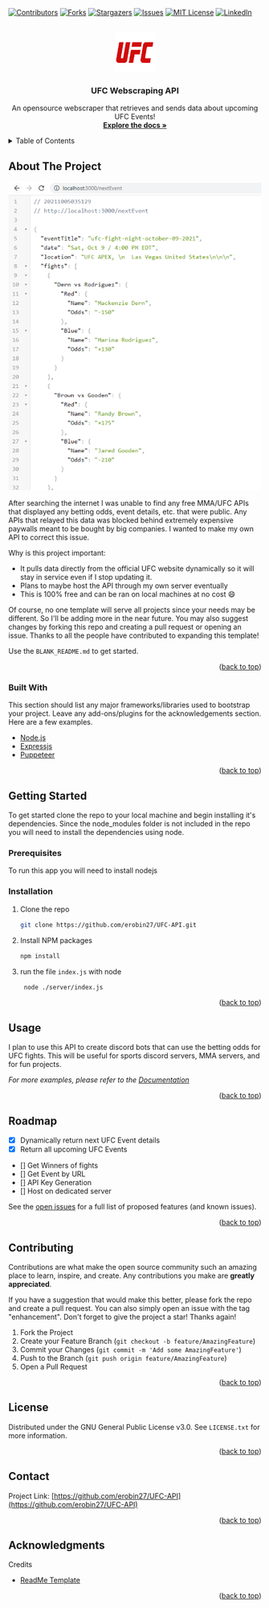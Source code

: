 <div id="top"></div>
<!--
*** Thanks for checking out the Best-README-Template. If you have a suggestion
*** that would make this better, please fork the repo and create a pull request
*** or simply open an issue with the tag "enhancement".
*** Don't forget to give the project a star!
*** Thanks again! Now go create something AMAZING! :D
-->



<!-- PROJECT SHIELDS -->
<!--
*** I'm using markdown "reference style" links for readability.
*** Reference links are enclosed in brackets [ ] instead of parentheses ( ).
*** See the bottom of this document for the declaration of the reference variables
*** for contributors-url, forks-url, etc. This is an optional, concise syntax you may use.
*** https://www.markdownguide.org/basic-syntax/#reference-style-links
-->
[![Contributors][contributors-shield]][contributors-url]
[![Forks][forks-shield]][forks-url]
[![Stargazers][stars-shield]][stars-url]
[![Issues][issues-shield]][issues-url]
[![MIT License][license-shield]][license-url]
[![LinkedIn][linkedin-shield]][linkedin-url]



<!-- PROJECT LOGO -->
<br />
<div align="center">
  <a href="https://github.com/erobin27/UFC-API">
    <img src="images/logo.png" alt="Logo" width="80" height="80">
  </a>

  <h3 align="center">UFC Webscraping API</h3>

  <p align="center">
    An opensource webscraper that retrieves and sends data about upcoming UFC Events!
    <br />
    <a href="https://github.com/erobin27/UFC-API"><strong>Explore the docs »</strong></a>
    <br />
  </p>
</div>



<!-- TABLE OF CONTENTS -->
<details>
  <summary>Table of Contents</summary>
  <ol>
    <li>
      <a href="#about-the-project">About The Project</a>
      <ul>
        <li><a href="#built-with">Built With</a></li>
      </ul>
    </li>
    <li>
      <a href="#getting-started">Getting Started</a>
      <ul>
        <li><a href="#prerequisites">Prerequisites</a></li>
        <li><a href="#installation">Installation</a></li>
      </ul>
    </li>
    <li><a href="#usage">Usage</a></li>
    <li><a href="#roadmap">Roadmap</a></li>
    <li><a href="#contributing">Contributing</a></li>
    <li><a href="#license">License</a></li>
    <li><a href="#contact">Contact</a></li>
    <li><a href="#acknowledgments">Acknowledgments</a></li>
  </ol>
</details>



<!-- ABOUT THE PROJECT -->
## About The Project

[![Product Name Screen Shot][product-screenshot]](https://example.com)

After searching the internet I was unable to find any free MMA/UFC APIs that displayed any betting odds, event details, etc. that were public. Any APIs that relayed this data was blocked behind extremely expensive paywalls meant to be bought by big companies. I wanted to make my own API to correct this issue.

Why is this project important:
* It pulls data directly from the official UFC website dynamically so it will stay in service even if I stop updating it.
* Plans to maybe host the API through my own server eventually
* This is 100% free and can be ran on local machines at no cost :smile:

Of course, no one template will serve all projects since your needs may be different. So I'll be adding more in the near future. You may also suggest changes by forking this repo and creating a pull request or opening an issue. Thanks to all the people have contributed to expanding this template!

Use the `BLANK_README.md` to get started.

<p align="right">(<a href="#top">back to top</a>)</p>



### Built With

This section should list any major frameworks/libraries used to bootstrap your project. Leave any add-ons/plugins for the acknowledgements section. Here are a few examples.

* [Node.js](https://nodejs.org/en/)
* [Expressjs](https://expressjs.com/)
* [Puppeteer](https://github.com/puppeteer/puppeteer)

<p align="right">(<a href="#top">back to top</a>)</p>



<!-- GETTING STARTED -->
## Getting Started

To get started clone the repo to your local machine and begin installing it's dependencies. Since the node_modules folder is not included in the repo you will need to install the dependencies using node.

### Prerequisites

To run this app you will need to install nodejs

### Installation

1. Clone the repo
   ```sh
   git clone https://github.com/erobin27/UFC-API.git
   ```
2. Install NPM packages
   ```sh
   npm install
   ```
3. run the file `index.js` with node
   ```sh
    node ./server/index.js
   ```

<p align="right">(<a href="#top">back to top</a>)</p>



<!-- USAGE EXAMPLES -->
## Usage

I plan to use this API to create discord bots that can use the betting odds for UFC fights. This will be useful for sports discord servers, MMA servers, and for fun projects.

_For more examples, please refer to the [Documentation](https://example.com)_

<p align="right">(<a href="#top">back to top</a>)</p>



<!-- ROADMAP -->
## Roadmap

- [x] Dynamically return next UFC Event details
- [x] Return all upcoming UFC Events
- [] Get Winners of fights
- [] Get Event by URL
- [] API Key Generation
- [] Host on dedicated server

See the [open issues](https://github.com/erobin27/UFC-API/issues) for a full list of proposed features (and known issues).

<p align="right">(<a href="#top">back to top</a>)</p>



<!-- CONTRIBUTING -->
## Contributing

Contributions are what make the open source community such an amazing place to learn, inspire, and create. Any contributions you make are **greatly appreciated**.

If you have a suggestion that would make this better, please fork the repo and create a pull request. You can also simply open an issue with the tag "enhancement".
Don't forget to give the project a star! Thanks again!

1. Fork the Project
2. Create your Feature Branch (`git checkout -b feature/AmazingFeature`)
3. Commit your Changes (`git commit -m 'Add some AmazingFeature'`)
4. Push to the Branch (`git push origin feature/AmazingFeature`)
5. Open a Pull Request

<p align="right">(<a href="#top">back to top</a>)</p>



<!-- LICENSE -->
## License

Distributed under the GNU General Public License v3.0. See `LICENSE.txt` for more information.

<p align="right">(<a href="#top">back to top</a>)</p>



<!-- CONTACT -->
## Contact

Project Link: [https://github.com/erobin27/UFC-API](https://github.com/erobin27/UFC-API)

<p align="right">(<a href="#top">back to top</a>)</p>



<!-- ACKNOWLEDGMENTS -->
## Acknowledgments

Credits

* [ReadMe Template](https://github.com/othneildrew/Best-README-Template/blob/master/README.md)
<!--
* [Choose an Open Source License](https://choosealicense.com)
* [GitHub Emoji Cheat Sheet](https://www.webpagefx.com/tools/emoji-cheat-sheet)
* [Malven's Flexbox Cheatsheet](https://flexbox.malven.co/)
* [Malven's Grid Cheatsheet](https://grid.malven.co/)
* [Img Shields](https://shields.io)
* [GitHub Pages](https://pages.github.com)
* [Font Awesome](https://fontawesome.com)
* [React Icons](https://react-icons.github.io/react-icons/search)
 -->
<p align="right">(<a href="#top">back to top</a>)</p>



<!-- MARKDOWN LINKS & IMAGES -->
<!-- https://www.markdownguide.org/basic-syntax/#reference-style-links -->
[contributors-shield]: https://img.shields.io/github/contributors/erobin27/UFC-API.svg?style=for-the-badge
[contributors-url]: https://github.com/erobin27/UFC-API/graphs/contributors
[forks-shield]: https://img.shields.io/github/forks/erobin27/UFC-API.svg?style=for-the-badge
[forks-url]: https://github.com/erobin27/UFC-API/network/members
[stars-shield]: https://img.shields.io/github/stars/erobin27/UFC-API.svg?style=for-the-badge
[stars-url]: https://github.com/erobin27/UFC-API/stargazers
[issues-shield]: https://img.shields.io/github/issues/erobin27/UFC-API.svg?style=for-the-badge
[issues-url]: https://github.com/erobin27/UFC-API/issues
[license-shield]: https://img.shields.io/github/license/erobin27/UFC-API.svg?style=for-the-badge
[license-url]: https://github.com/erobin27/UFC-API/blob/master/LICENSE.txt
[linkedin-shield]: https://img.shields.io/badge/-LinkedIn-black.svg?style=for-the-badge&logo=linkedin&colorB=555
[linkedin-url]: https://www.linkedin.com/in/elijah-robinson98/
[product-screenshot]: images/screenshot.png
